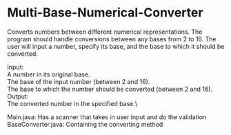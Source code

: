# Multi-Base-Numerical-Converter
Converts numbers between different numerical representations. The program should handle conversions between any bases from 2 to 16. The user will input a number, specify its base, and the base to which it should be converted.

Input:\
A number in its original base.\
The base of the input number (between 2 and 16).\
The base to which the number should be converted (between 2 and 16).\
Output:\
The converted number in the specified base.\

Main.java: Has a scanner that takes in user input and do the validation\
BaseConverter.java: Containing the converting method
